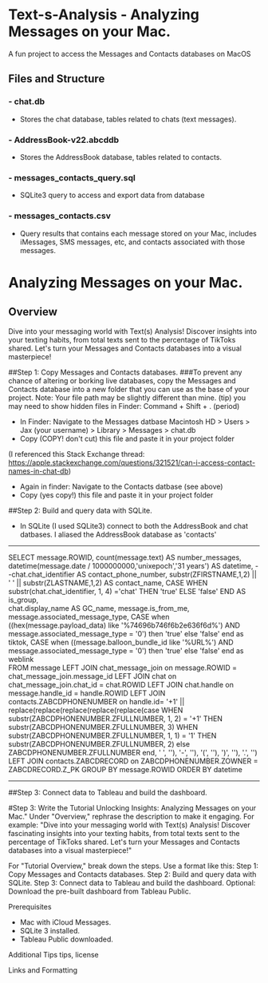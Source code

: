 # Text-s-Analysis - Analyzing Messages on your Mac.

A fun project to access the Messages and Contacts databases on MacOS



## Files and Structure


### - chat.db
- Stores the chat database, tables related to chats (text messages).
  
### - AddressBook-v22.abcddb
- Stores the AddressBook database, tables related to contacts.

### - messages_contacts_query.sql
- SQLite3 query to access and export data from database

### - messages_contacts.csv
- Query results that contains each message stored on your Mac, includes iMessages, SMS messages, etc, and contacts associated with those messages.



# Analyzing Messages on your Mac.

## Overview

Dive into your messaging world with Text(s) Analysis! Discover  insights into your texting habits, from total texts sent to the percentage of TikToks shared. Let's turn your Messages and Contacts databases into a visual masterpiece!


##Step 1: Copy Messages and Contacts databases.
###To prevent any chance of altering or borking live databases, copy the Messages and Contacts database into a new folder that you can use as the base of your project. Note: Your file path may be slightly different than mine. 
(tip) you may need to show hidden files in Finder:   Command + Shift + . (period) 

- In Finder: Navigate to the Messages datbase Macintosh HD > Users > Jax (your username) > Library > Messages > chat.db
- Copy (COPY! don't cut) this file and paste it in your project folder

(I referenced this Stack Exchange thread: https://apple.stackexchange.com/questions/321521/can-i-access-contact-names-in-chat-db)
- Again in finder: Navigate to the Contacts datbase (see above)
- Copy (yes copy!) this file and paste it in your project folder



##Step 2: Build and query data with SQLite.

- In SQLite (I used SQLite3) connect to both the AddressBook and chat datbases.  I aliased the AddressBook database as 'contacts'

---------------------------------------------------------------------------------------------  
  
 SELECT message.ROWID,
    count(message.text) AS number_messages,
    datetime(message.date / 1000000000,'unixepoch','31 years') AS datetime,
    --chat.chat_identifier AS contact_phone_number,
    substr(ZFIRSTNAME,1,2) || ' ' || substr(ZLASTNAME,1,2) AS contact_name,
    CASE 
        WHEN substr(chat.chat_identifier, 1, 4) ='chat'
            THEN 'true'
            ELSE 'false'
        END AS is_group,                        
    chat.display_name AS GC_name,
    message.is_from_me,
    message.associated_message_type,
    CASE
        when ((hex(message.payload_data) like '%74696b746f6b2e636f6d%') AND message.associated_message_type = '0')  then 'true' else 'false' end as tiktok,
    CASE
        when ((message.balloon_bundle_id like '%URL%') AND message.associated_message_type = '0')  then 'true' else 'false' end as weblink        
FROM message
LEFT JOIN chat_message_join 
    on message.ROWID = chat_message_join.message_id
LEFT JOIN chat 
    on chat_message_join.chat_id = chat.ROWID
LEFT JOIN chat.handle
    on message.handle_id = handle.ROWID
LEFT JOIN contacts.ZABCDPHONENUMBER
    on handle.id= '+1' || replace(replace(replace(replace(replace(case 
        WHEN substr(ZABCDPHONENUMBER.ZFULLNUMBER, 1, 2) = '+1' 
            THEN substr(ZABCDPHONENUMBER.ZFULLNUMBER, 3) 
        WHEN substr(ZABCDPHONENUMBER.ZFULLNUMBER, 1, 1) = '1' 
            THEN substr(ZABCDPHONENUMBER.ZFULLNUMBER, 2) 
        else ZABCDPHONENUMBER.ZFULLNUMBER 
        end, ' ', ''), '-', ''), '(', ''), ')', ''), '.', '')
LEFT JOIN contacts.ZABCDRECORD
    on ZABCDPHONENUMBER.ZOWNER = ZABCDRECORD.Z_PK
GROUP BY  message.ROWID
ORDER BY datetime 
  
---------------------------------------------------------------------------------------------


##Step 3: Connect data to Tableau and build the dashboard.




#Step 3: Write the Tutorial
Unlocking Insights: Analyzing Messages on your Mac."
Under "Overview," rephrase the description to make it engaging. For example:
"Dive into your messaging world with Text(s) Analysis! Discover fascinating insights into your texting habits, from total texts sent to the percentage of TikToks shared. Let's turn your Messages and Contacts databases into a visual masterpiece!"


For "Tutorial Overview," break down the steps. Use a format like this:
Step 1: Copy Messages and Contacts databases.
Step 2: Build and query data with SQLite.
Step 3: Connect data to Tableau and build the dashboard.
Optional: Download the pre-built dashboard from Tableau Public.


Prerequisites
- Mac with iCloud Messages.
- SQLite 3 installed.
- Tableau Public downloaded.


Additional Tips
tips, license 


Links and Formatting
